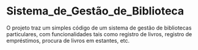 # Sistema_de_Gestão_de_Biblioteca
O projeto traz um simples código de um sistema de gestão de bibliotecas particulares, com funcionalidades tais como registro de livros, registro de empréstimos,  procura de livros em estantes, etc.
